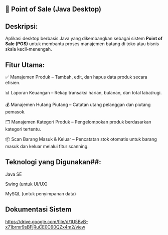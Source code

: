 ## 🧾 Point of Sale (Java Desktop)

## Deskripsi:  
Aplikasi desktop berbasis Java yang dikembangkan sebagai sistem **Point of Sale (POS)** untuk membantu proses manajemen batang di toko atau bisnis skala kecil-menengah.

## Fitur Utama:
✅ Manajemen Produk – Tambah, edit, dan hapus data produk secara efisien.

📊 Laporan Keuangan – Rekap transaksi harian, bulanan, dan total laba/rugi.

💰 Manajemen Hutang Piutang – Catatan utang pelanggan dan piutang pemasok.

🗂️ Manajemen Kategori Produk – Pengelompokan produk berdasarkan kategori tertentu.

📦 Scan Barang Masuk & Keluar – Pencatatan stok otomatis untuk barang masuk dan keluar melalui fitur scanning.

## Teknologi yang Digunakan##:

Java SE

Swing (untuk UI/UX)

MySQL (untuk penyimpanan data)

## Dokumentasi Sistem
https://drive.google.com/file/d/1U5BvB-x71brmr9sBFjRuCE0C90QZx4m2/view
